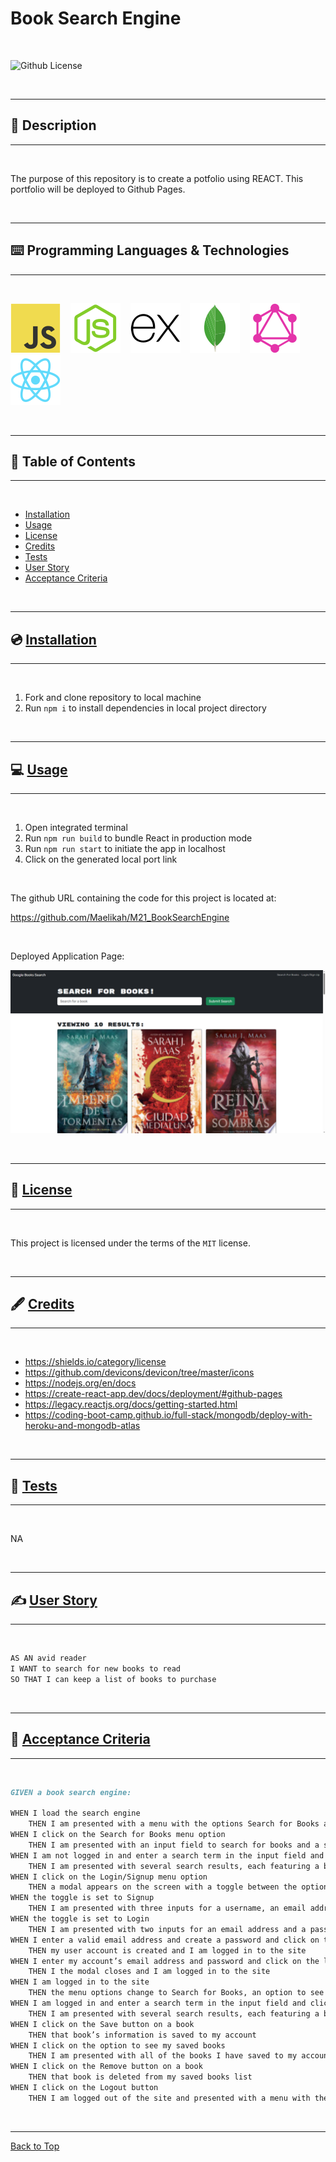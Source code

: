 # Book Search Engine

</br>

![Github License](https://img.shields.io/badge/license-MIT-blue.svg)

</br>

---

##   📝 Description


---

</br>

The purpose of this repository is to create a potfolio using REACT. This portfolio will be deployed to Github Pages. 

</br>

---


##   ⌨️ Programming Languages & Technologies
---

</br>

<div style="display: inline_block">

[![JavaScript](./assets/javascript.svg)](https://devdocs.io/javascript/)
&nbsp;&nbsp;
[![NodeJS](./assets/nodejs.svg)](https://nodejs.org/en/docs)
&nbsp;&nbsp;
![ExpressJS](./assets/expressjs.svg)
&nbsp;&nbsp;
![MongoDB](./assets/mongodb.svg)
&nbsp;&nbsp;
![GraphQL](./assets/graphql.svg)
&nbsp;&nbsp;
![React](./assets/react.svg)
&nbsp;&nbsp;



</div>

</br>


---

## 📑 Table of Contents

---

</br>

- [Installation](#💿-installation)
- [Usage](#💻-usage)
- [License](#🔏-license)
- [Credits](#🖋️-credits)
- [Tests](#🧪-tests)
- [User Story](#✍️-user-story)
- [Acceptance Criteria](#👏-acceptance-criteria)


</br>


---

##  💿 [Installation](#📑-table-of-contents)

---

</br>

1. Fork and clone repository to local machine 
2. Run `npm i` to install dependencies in local project directory



</br>


---

##   💻 [Usage](#📑-table-of-contents)

---

</br>

1. Open integrated terminal
2. Run `npm run build` to bundle React in production mode
3. Run `npm run start` to initiate the app in localhost
4. Click on the generated local port link


</br>

The github URL containing the code for this project is located at:

https://github.com/Maelikah/M21_BookSearchEngine

</br>


Deployed Application Page:



![Screenshot](/assets/screenshot.png)

</br>


---

##  🔏 [License](#📑-table-of-contents)

---

</br>


 This project is licensed under the terms of the `MIT` license. 


</br>


---

## 🖋️ [Credits](#📑-table-of-contents)

---

</br>


- https://shields.io/category/license
- https://github.com/devicons/devicon/tree/master/icons
- https://nodejs.org/en/docs
- https://create-react-app.dev/docs/deployment/#github-pages
- https://legacy.reactjs.org/docs/getting-started.html
- https://coding-boot-camp.github.io/full-stack/mongodb/deploy-with-heroku-and-mongodb-atlas


</br>


---

##   🧪 [Tests](#📑-table-of-contents)

---

</br>



NA


</br>


---

## ✍️ [User Story](#📑-table-of-contents)

---

</br>

```md
AS AN avid reader
I WANT to search for new books to read
SO THAT I can keep a list of books to purchase
```


</br>

---

## 👏 [Acceptance Criteria](#📑-table-of-contents)

---

</br>


```md
GIVEN a book search engine:

WHEN I load the search engine
    THEN I am presented with a menu with the options Search for Books and Login/Signup and an input field to search for books and a submit button
WHEN I click on the Search for Books menu option
    THEN I am presented with an input field to search for books and a submit button
WHEN I am not logged in and enter a search term in the input field and click the submit button
    THEN I am presented with several search results, each featuring a book’s title, author, description, image, and a link to that book on the Google Books site
WHEN I click on the Login/Signup menu option
    THEN a modal appears on the screen with a toggle between the option to log in or sign up
WHEN the toggle is set to Signup
    THEN I am presented with three inputs for a username, an email address, and a password, and a signup button
WHEN the toggle is set to Login
    THEN I am presented with two inputs for an email address and a password and login button
WHEN I enter a valid email address and create a password and click on the signup button
    THEN my user account is created and I am logged in to the site
WHEN I enter my account’s email address and password and click on the login button
    THEN I the modal closes and I am logged in to the site
WHEN I am logged in to the site
    THEN the menu options change to Search for Books, an option to see my saved books, and Logout
WHEN I am logged in and enter a search term in the input field and click the submit button
    THEN I am presented with several search results, each featuring a book’s title, author, description, image, and a link to that book on the Google Books site and a button to save a book to my account
WHEN I click on the Save button on a book
    THEN that book’s information is saved to my account
WHEN I click on the option to see my saved books
    THEN I am presented with all of the books I have saved to my account, each featuring the book’s title, author, description, image, and a link to that book on the Google Books site and a button to remove a book from my account
WHEN I click on the Remove button on a book
    THEN that book is deleted from my saved books list
WHEN I click on the Logout button
    THEN I am logged out of the site and presented with a menu with the options Search for Books and Login/Signup and an input field to search for books and a submit button  
```

</br>


---

[Back to Top](#book-search-engine)

